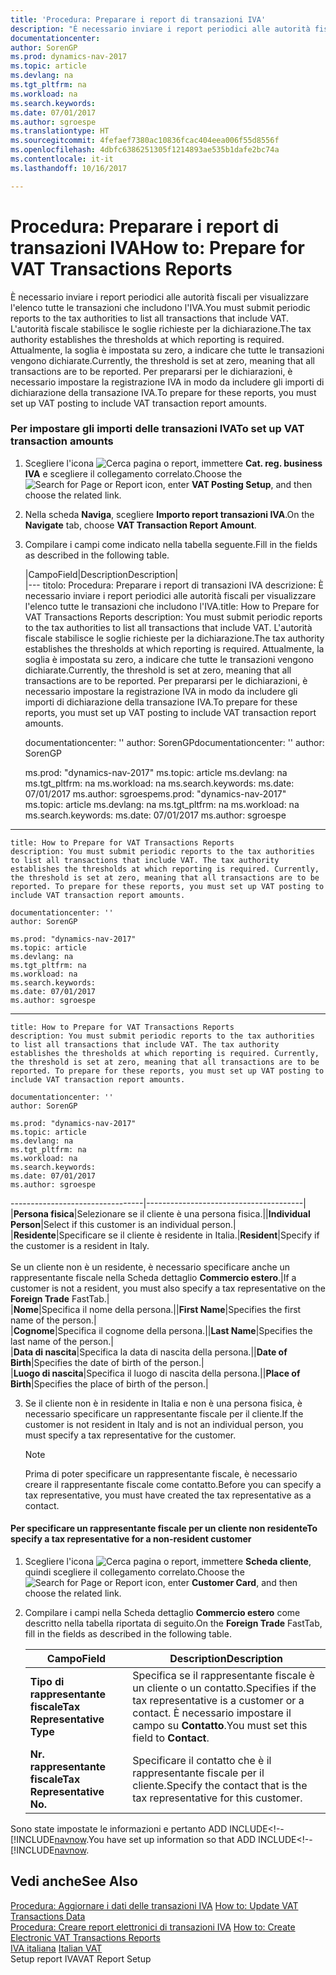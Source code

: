 ```yaml
---
title: 'Procedura: Preparare i report di transazioni IVA'
description: "È necessario inviare i report periodici alle autorità fiscali per visualizzare l'elenco tutte le transazioni che includono l'IVA. L'autorità fiscale stabilisce le soglie richieste per la dichiarazione. Attualmente, la soglia è impostata su zero, a indicare che tutte le transazioni vengono dichiarate. Per prepararsi per le dichiarazioni, è necessario impostare la registrazione IVA in modo da includere gli importi di dichiarazione della transazione IVA."
documentationcenter: 
author: SorenGP
ms.prod: dynamics-nav-2017
ms.topic: article
ms.devlang: na
ms.tgt_pltfrm: na
ms.workload: na
ms.search.keywords: 
ms.date: 07/01/2017
ms.author: sgroespe
ms.translationtype: HT
ms.sourcegitcommit: 4fefaef7380ac10836fcac404eea006f55d8556f
ms.openlocfilehash: 4dbfc6386251305f1214893ae535b1dafe2bc74a
ms.contentlocale: it-it
ms.lasthandoff: 10/16/2017

---
```

# <a name="how-to-prepare-for-vat-transactions-reports"></a><span data-ttu-id="23bc8-106">Procedura: Preparare i report di transazioni IVA</span><span class="sxs-lookup"><span data-stu-id="23bc8-106">How to: Prepare for VAT Transactions Reports</span></span>
<span data-ttu-id="23bc8-107">È necessario inviare i report periodici alle autorità fiscali per visualizzare l'elenco tutte le transazioni che includono l'IVA.</span><span class="sxs-lookup"><span data-stu-id="23bc8-107">You must submit periodic reports to the tax authorities to list all transactions that include VAT.</span></span> <span data-ttu-id="23bc8-108">L'autorità fiscale stabilisce le soglie richieste per la dichiarazione.</span><span class="sxs-lookup"><span data-stu-id="23bc8-108">The tax authority establishes the thresholds at which reporting is required.</span></span> <span data-ttu-id="23bc8-109">Attualmente, la soglia è impostata su zero, a indicare che tutte le transazioni vengono dichiarate.</span><span class="sxs-lookup"><span data-stu-id="23bc8-109">Currently, the threshold is set at zero, meaning that all transactions are to be reported.</span></span> <span data-ttu-id="23bc8-110">Per prepararsi per le dichiarazioni, è necessario impostare la registrazione IVA in modo da includere gli importi di dichiarazione della transazione IVA.</span><span class="sxs-lookup"><span data-stu-id="23bc8-110">To prepare for these reports, you must set up VAT posting to include VAT transaction report amounts.</span></span>  
  
### <a name="to-set-up-vat-transaction-amounts"></a><span data-ttu-id="23bc8-111">Per impostare gli importi delle transazioni IVA</span><span class="sxs-lookup"><span data-stu-id="23bc8-111">To set up VAT transaction amounts</span></span>  
  
1.  <span data-ttu-id="23bc8-112">Scegliere l'icona ![Cerca pagina o report](media/ui-search/search_small.png "icona Cerca pagina o report"), immettere **Cat. reg. business IVA** e scegliere il collegamento correlato.</span><span class="sxs-lookup"><span data-stu-id="23bc8-112">Choose the ![Search for Page or Report](media/ui-search/search_small.png "Search for Page or Report icon") icon, enter **VAT Posting Setup**, and then choose the related link.</span></span>  
  
2.  <span data-ttu-id="23bc8-113">Nella scheda **Naviga**, scegliere **Importo report transazioni IVA**.</span><span class="sxs-lookup"><span data-stu-id="23bc8-113">On the **Navigate** tab, choose **VAT Transaction Report Amount**.</span></span>  
  
3.  <span data-ttu-id="23bc8-114">Compilare i campi come indicato nella tabella seguente.</span><span class="sxs-lookup"><span data-stu-id="23bc8-114">Fill in the fields as described in the following table.</span></span>  
  
    |<span data-ttu-id="23bc8-115">Campo</span><span class="sxs-lookup"><span data-stu-id="23bc8-115">Field</span></span>|<span data-ttu-id="23bc8-116">Description</span><span class="sxs-lookup"><span data-stu-id="23bc8-116">Description</span></span>|  
    |---
    <span data-ttu-id="23bc8-117">titolo: Procedura: Preparare i report di transazioni IVA descrizione: È necessario inviare i report periodici alle autorità fiscali per visualizzare l'elenco tutte le transazioni che includono l'IVA.</span><span class="sxs-lookup"><span data-stu-id="23bc8-117">title: How to Prepare for VAT Transactions Reports description: You must submit periodic reports to the tax authorities to list all transactions that include VAT.</span></span> <span data-ttu-id="23bc8-118">L'autorità fiscale stabilisce le soglie richieste per la dichiarazione.</span><span class="sxs-lookup"><span data-stu-id="23bc8-118">The tax authority establishes the thresholds at which reporting is required.</span></span> <span data-ttu-id="23bc8-119">Attualmente, la soglia è impostata su zero, a indicare che tutte le transazioni vengono dichiarate.</span><span class="sxs-lookup"><span data-stu-id="23bc8-119">Currently, the threshold is set at zero, meaning that all transactions are to be reported.</span></span> <span data-ttu-id="23bc8-120">Per prepararsi per le dichiarazioni, è necessario impostare la registrazione IVA in modo da includere gli importi di dichiarazione della transazione IVA.</span><span class="sxs-lookup"><span data-stu-id="23bc8-120">To prepare for these reports, you must set up VAT posting to include VAT transaction report amounts.</span></span>
    
    <span data-ttu-id="23bc8-121">documentationcenter: '' author: SorenGP</span><span class="sxs-lookup"><span data-stu-id="23bc8-121">documentationcenter: '' author: SorenGP</span></span>

    <span data-ttu-id="23bc8-122">ms.prod: "dynamics-nav-2017" ms.topic: article ms.devlang: na ms.tgt_pltfrm: na ms.workload: na ms.search.keywords: ms.date: 07/01/2017 ms.author: sgroespe</span><span class="sxs-lookup"><span data-stu-id="23bc8-122">ms.prod: "dynamics-nav-2017" ms.topic: article ms.devlang: na ms.tgt_pltfrm: na ms.workload: na ms.search.keywords: ms.date: 07/01/2017 ms.author: sgroespe</span></span>

------
    title: How to Prepare for VAT Transactions Reports 
    description: You must submit periodic reports to the tax authorities to list all transactions that include VAT. The tax authority establishes the thresholds at which reporting is required. Currently, the threshold is set at zero, meaning that all transactions are to be reported. To prepare for these reports, you must set up VAT posting to include VAT transaction report amounts.
    
    documentationcenter: ''
    author: SorenGP

    ms.prod: "dynamics-nav-2017"
    ms.topic: article
    ms.devlang: na
    ms.tgt_pltfrm: na
    ms.workload: na
    ms.search.keywords:
    ms.date: 07/01/2017
    ms.author: sgroespe

------
    title: How to Prepare for VAT Transactions Reports 
    description: You must submit periodic reports to the tax authorities to list all transactions that include VAT. The tax authority establishes the thresholds at which reporting is required. Currently, the threshold is set at zero, meaning that all transactions are to be reported. To prepare for these reports, you must set up VAT posting to include VAT transaction report amounts.
    
    documentationcenter: ''
    author: SorenGP

    ms.prod: "dynamics-nav-2017"
    ms.topic: article
    ms.devlang: na
    ms.tgt_pltfrm: na
    ms.workload: na
    ms.search.keywords:
    ms.date: 07/01/2017
    ms.author: sgroespe

---------------------------------|---------------------------------------|  
    <span data-ttu-id="23bc8-123">|**Persona fisica**|Selezionare se il cliente è una persona fisica.|</span><span class="sxs-lookup"><span data-stu-id="23bc8-123">|**Individual Person**|Select if this customer is an individual person.|</span></span>  
    <span data-ttu-id="23bc8-124">|**Residente**|Specificare se il cliente è residente in Italia.</span><span class="sxs-lookup"><span data-stu-id="23bc8-124">|**Resident**|Specify if the customer is a resident in Italy.</span></span><br /><br /> <span data-ttu-id="23bc8-125">Se un cliente non è un residente, è necessario specificare anche un rappresentante fiscale nella Scheda dettaglio **Commercio estero**.|</span><span class="sxs-lookup"><span data-stu-id="23bc8-125">If a customer is not a resident, you must also specify a tax representative on the **Foreign Trade** FastTab.|</span></span>  
    <span data-ttu-id="23bc8-126">|**Nome**|Specifica il nome della persona.|</span><span class="sxs-lookup"><span data-stu-id="23bc8-126">|**First Name**|Specifies the first name of the person.|</span></span>  
    <span data-ttu-id="23bc8-127">|**Cognome**|Specifica il cognome della persona.|</span><span class="sxs-lookup"><span data-stu-id="23bc8-127">|**Last Name**|Specifies the last name of the person.|</span></span>  
    <span data-ttu-id="23bc8-128">|**Data di nascita**|Specifica la data di nascita della persona.|</span><span class="sxs-lookup"><span data-stu-id="23bc8-128">|**Date of Birth**|Specifies the date of birth of the person.|</span></span>  
    <span data-ttu-id="23bc8-129">|**Luogo di nascita**|Specifica il luogo di nascita della persona.|</span><span class="sxs-lookup"><span data-stu-id="23bc8-129">|**Place of Birth**|Specifies the place of birth of the person.|</span></span>  
  
3.  <span data-ttu-id="23bc8-130">Se il cliente non è in residente in Italia e non è una persona fisica, è necessario specificare un rappresentante fiscale per il cliente.</span><span class="sxs-lookup"><span data-stu-id="23bc8-130">If the customer is not resident in Italy and is not an individual person, you must specify a tax representative for the customer.</span></span>  
  
    > [!NOTE]  
    >  <span data-ttu-id="23bc8-131">Prima di poter specificare un rappresentante fiscale, è necessario creare il rappresentante fiscale come contatto.</span><span class="sxs-lookup"><span data-stu-id="23bc8-131">Before you can specify a tax representative, you must have created the tax representative as a contact.</span></span>  
  
#### <a name="to-specify-a-tax-representative-for-a-non-resident-customer"></a><span data-ttu-id="23bc8-132">Per specificare un rappresentante fiscale per un cliente non residente</span><span class="sxs-lookup"><span data-stu-id="23bc8-132">To specify a tax representative for a non-resident customer</span></span>  
  
1.  <span data-ttu-id="23bc8-133">Scegliere l'icona ![Cerca pagina o report](media/ui-search/search_small.png "icona Cerca pagina o report"), immettere **Scheda cliente**, quindi scegliere il collegamento correlato.</span><span class="sxs-lookup"><span data-stu-id="23bc8-133">Choose the ![Search for Page or Report](media/ui-search/search_small.png "Search for Page or Report icon") icon, enter **Customer Card**, and then choose the related link.</span></span>  
  
2.  <span data-ttu-id="23bc8-134">Compilare i campi nella Scheda dettaglio **Commercio estero** come descritto nella tabella riportata di seguito.</span><span class="sxs-lookup"><span data-stu-id="23bc8-134">On the **Foreign Trade** FastTab, fill in the fields as described in the following table.</span></span>  
  
    |<span data-ttu-id="23bc8-135">Campo</span><span class="sxs-lookup"><span data-stu-id="23bc8-135">Field</span></span>|<span data-ttu-id="23bc8-136">Description</span><span class="sxs-lookup"><span data-stu-id="23bc8-136">Description</span></span>|  
    |---------------------------------|---------------------------------------|  
    |<span data-ttu-id="23bc8-137">**Tipo di rappresentante fiscale**</span><span class="sxs-lookup"><span data-stu-id="23bc8-137">**Tax Representative Type**</span></span>|<span data-ttu-id="23bc8-138">Specifica se il rappresentante fiscale è un cliente o un contatto.</span><span class="sxs-lookup"><span data-stu-id="23bc8-138">Specifies if the tax representative is a customer or a contact.</span></span> <span data-ttu-id="23bc8-139">È necessario impostare il campo su **Contatto**.</span><span class="sxs-lookup"><span data-stu-id="23bc8-139">You must set this field to **Contact**.</span></span>|  
    |<span data-ttu-id="23bc8-140">**Nr. rappresentante fiscale**</span><span class="sxs-lookup"><span data-stu-id="23bc8-140">**Tax Representative No.**</span></span>|<span data-ttu-id="23bc8-141">Specificare il contatto che è il rappresentante fiscale per il cliente.</span><span class="sxs-lookup"><span data-stu-id="23bc8-141">Specify the contact that is the tax representative for this customer.</span></span>|  
  
 <span data-ttu-id="23bc8-142">Sono state impostate le informazioni e pertanto ADD INCLUDE<!--[!INCLUDE[navnow](how-to-create-electronic-vat-transactions-reports.md).</span><span class="sxs-lookup"><span data-stu-id="23bc8-142">You have set up information so that ADD INCLUDE<!--[!INCLUDE[navnow](how-to-create-electronic-vat-transactions-reports.md).</span></span>  
  
## <a name="see-also"></a><span data-ttu-id="23bc8-143">Vedi anche</span><span class="sxs-lookup"><span data-stu-id="23bc8-143">See Also</span></span>  
 <span data-ttu-id="23bc8-144">[Procedura: Aggiornare i dati delle transazioni IVA](how-to-update-vat-transactions-data.md) </span><span class="sxs-lookup"><span data-stu-id="23bc8-144">[How to: Update VAT Transactions Data](how-to-update-vat-transactions-data.md) </span></span>  
 <span data-ttu-id="23bc8-145">[Procedura: Creare report elettronici di transazioni IVA](how-to-create-electronic-vat-transactions-reports.md) </span><span class="sxs-lookup"><span data-stu-id="23bc8-145">[How to: Create Electronic VAT Transactions Reports](how-to-create-electronic-vat-transactions-reports.md) </span></span>  
 <span data-ttu-id="23bc8-146">[IVA italiana](italian-vat.md) </span><span class="sxs-lookup"><span data-stu-id="23bc8-146">[Italian VAT](italian-vat.md) </span></span>  
 <span data-ttu-id="23bc8-147">Setup report IVA</span><span class="sxs-lookup"><span data-stu-id="23bc8-147">VAT Report Setup</span></span>
